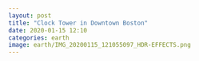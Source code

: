 ```yaml
---
layout: post
title: "Clock Tower in Downtown Boston"
date: 2020-01-15 12:10
categories: earth
image: earth/IMG_20200115_121055097_HDR-EFFECTS.png
---
```


